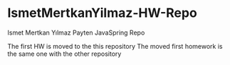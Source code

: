 # IsmetMertkanYilmaz-HW-Repo
Ismet Mertkan Yılmaz Payten JavaSpring Repo

The first HW is moved to the this repository
The moved first homework is the same one with the other repository
